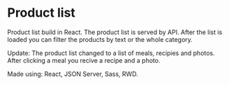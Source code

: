 # Product list

Product list build in React.
The product list is served by API.
After the list is loaded you can filter the products by text or the whole category.

Update:
The product list changed to a list of meals, recipies and photos.
After clicking a meal you recive a recipe and a photo.

Made using: React, JSON Server, Sass, RWD.